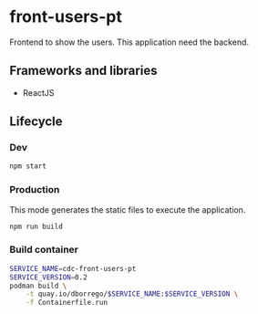 # front-users-pt

Frontend to show the users. This application need the backend.

## Frameworks and libraries
* ReactJS

## Lifecycle

### Dev

```bash
npm start
```

### Production

This mode generates the static files to execute the application.

```bash
npm run build
```

### Build container

```bash
SERVICE_NAME=cdc-front-users-pt
SERVICE_VERSION=0.2
podman build \
    -t quay.io/dborrego/$SERVICE_NAME:$SERVICE_VERSION \
    -f Containerfile.run
```

